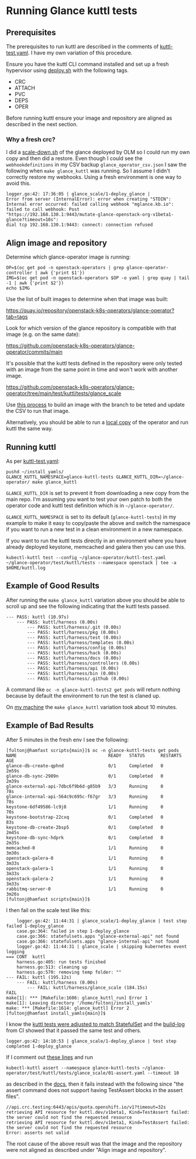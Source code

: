 # Running Glance kuttl tests

## Prerequisites

The prerequisites to run kuttl are described in the comments of
[kuttl-test.yaml](https://github.com/openstack-k8s-operators/glance-operator/blob/main/kuttl-test.yaml).
I have my own variation of this procedure.

Ensure you have the kuttl CLI command installed and set up a fresh
hypervisor using [deploy.sh](../scripts/deploy.sh) with the following
tags.

- CRC
- ATTACH
- PVC
- DEPS
- OPER

Before running kuttl ensure your image and repository are aligned as
described in the next section.

### Why a fresh crc?

I did a [scale-down.sh](scale-down.sh) of the glance deployed by
OLM so I could run my own copy and then did a restore. Even though
I could see the `webhookdefinitions` in my CSV backup
`glance_operator_csv.json` I saw the following when
`make glance_kuttl` was running. So I assume I didn't correctly
restore my webhooks. Using a fresh environment is one way to avoid
this.
```
logger.go:42: 17:36:05 | glance_scale/1-deploy_glance |
Error from server (InternalError): error when creating "STDIN":
Internal error occurred: failed calling webhook "mglance.kb.io":
failed to call webhook: Post
"https://192.168.130.1:9443/mutate-glance-openstack-org-v1beta1-glance?timeout=10s":
dial tcp 192.168.130.1:9443: connect: connection refused
```

## Align image and repository

Determine which glance-operator image is running:
```
OP=$(oc get pod -n openstack-operators | grep glance-operator-controller | awk {'print $1'})
IMG=$(oc get pod -n openstack-operators $OP -o yaml | grep quay | tail -1 | awk {'print $2'})
echo $IMG
```
Use the list of built images to determine when that image was built:

  https://quay.io/repository/openstack-k8s-operators/glance-operator?tab=tags

Look for which version of the glance repository is compatible with that
image (e.g. on the same date):

  https://github.com/openstack-k8s-operators/glance-operator/commits/main

It's possible that the kuttl tests defined in the repository
were only tested with an image from the same point in time and won't
work with another image.

  https://github.com/openstack-k8s-operators/glance-operator/tree/main/test/kuttl/tests/glance_scale

Use [this process](image.md) to build an image with the branch to be
teted and update the CSV to run that image.

Alternatively, you should be able to run a [local copy](local.md)
of the operator and run kuttl the same way.

## Running kuttl

As per
[kuttl-test.yaml](https://github.com/openstack-k8s-operators/glance-operator/blob/main/kuttl-test.yaml):

```
pushd ~/install_yamls/
GLANCE_KUTTL_NAMESPACE=glance-kuttl-tests GLANCE_KUTTL_DIR=~/glance-operator/ make glance_kuttl
```
`GLANCE_KUTTL_DIR` is set to prevent it from downloading a new copy
from the main repo. I'm assuming you want to test your own patch to
both the operator code and kuttl test definition which is in
`~/glance-operator/`.

`GLANCE_KUTTL_NAMESPACE` is set to its default (`glance-kuttl-tests`) 
in my example to make it easy to copy/paste the above and switch the
namespace if you want to run a new test in a clean environment in a
new namespace.

If you want to run the kuttl tests directly in an environment where
you have already deployed keystone, memcached and galera then you can
use this.
```
kubectl-kuttl test --config ~/glance-operator/kuttl-test.yaml ~/glance-operator/test/kuttl/tests --namespace openstack | tee -a $HOME/kuttl.log
```

## Example of Good Results

After running the `make glance_kuttl` variation above you should be
able to scroll up and see the following indicating that the kuttl
tests passed.

```
--- PASS: kuttl (10.97s)
    --- PASS: kuttl/harness (0.00s)
        --- PASS: kuttl/harness/.git (0.00s)
        --- PASS: kuttl/harness/pkg (0.00s)
        --- PASS: kuttl/harness/test (0.00s)
        --- PASS: kuttl/harness/templates (0.00s)
        --- PASS: kuttl/harness/config (0.00s)
        --- PASS: kuttl/harness/hack (0.00s)
        --- PASS: kuttl/harness/docs (0.00s)
        --- PASS: kuttl/harness/controllers (0.00s)
        --- PASS: kuttl/harness/api (0.00s)
        --- PASS: kuttl/harness/bin (0.00s)
        --- PASS: kuttl/harness/.github (0.00s)
```

A command like `oc -n glance-kuttl-tests2 get pods` will return
nothing because by default the environment to run the test is claned
up.

On [my machine](https://pcpartpicker.com/user/fultonj/saved/v9KLD3)
the `make glance_kuttl` variation took about 10 minutes.


## Example of Bad Results

After 5 minutes in the fresh env I see the following:
```
[fultonj@hamfast scripts{main}]$ oc -n glance-kuttl-tests get pods
NAME                                   READY   STATUS      RESTARTS   AGE
glance-db-create-qphnd                 0/1     Completed   0          2m59s
glance-db-sync-2989n                   0/1     Completed   0          2m39s
glance-external-api-7dbc6f9b6d-g85b9   3/3     Running     0          78s
glance-internal-api-564c9c695c-f67gr   3/3     Running     0          78s
keystone-6df49586-lc9j8                1/1     Running     0          70s
keystone-bootstrap-22cxq               0/1     Completed   0          83s
keystone-db-create-2bsp5               0/1     Completed   0          2m45s
keystone-db-sync-hdprk                 0/1     Completed   0          2m35s
memcached-0                            1/1     Running     0          3m30s
openstack-galera-0                     1/1     Running     0          3m33s
openstack-galera-1                     1/1     Running     0          3m33s
openstack-galera-2                     1/1     Running     0          3m33s
rabbitmq-server-0                      1/1     Running     0          3m26s
[fultonj@hamfast scripts{main}]$
```

I then fail on the scale test like this:

```
    logger.go:42: 11:44:31 | glance_scale/1-deploy_glance | test step failed 1-deploy_glance
    case.go:364: failed in step 1-deploy_glance
    case.go:366: statefulsets.apps "glance-external-api" not found
    case.go:366: statefulsets.apps "glance-internal-api" not found
    logger.go:42: 11:44:31 | glance_scale | skipping kubernetes event logging
=== CONT  kuttl
    harness.go:405: run tests finished
    harness.go:513: cleaning up
    harness.go:570: removing temp folder: ""
--- FAIL: kuttl (195.12s)
    --- FAIL: kuttl/harness (0.00s)
        --- FAIL: kuttl/harness/glance_scale (184.15s)
FAIL
make[1]: *** [Makefile:1606: glance_kuttl_run] Error 1
make[1]: Leaving directory '/home/fultonj/install_yamls'
make: *** [Makefile:1614: glance_kuttl] Error 2
[fultonj@hamfast install_yamls{main}]$
```
I know the
[kuttl tests were adjusted to match StatefulSet](https://github.com/openstack-k8s-operators/glance-operator/pull/352/commits/a5152b2205204a3d17dc48a69147741510970651)
and the
[build-log](https://gcsweb-ci.apps.ci.l2s4.p1.openshiftapps.com/gcs/origin-ci-test/pr-logs/pull/openstack-k8s-operators_glance-operator/352/pull-ci-openstack-k8s-operators-glance-operator-main-glance-operator-build-deploy-kuttl/1720072280718970880/artifacts/glance-operator-build-deploy-kuttl/openstack-k8s-operators-kuttl/build-log.txt)
from CI showed that it passed the same test and others.
```
logger.go:42: 14:10:53 | glance_scale/1-deploy_glance | test step completed 1-deploy_glance
```
If I comment out
[these lines](https://github.com/openstack-k8s-operators/glance-operator/blob/main/test/kuttl/tests/glance_scale/01-assert.yaml#L67-L144)
and run
```
kubectl-kuttl assert --namespace glance-kuttl-tests ~/glance-operator/test/kuttl/tests/glance_scale/01-assert.yaml --timeout 10
```
as described in the [docs](https://github.com/openstack-k8s-operators/docs/blob/main/kuttl_tests.md),
then it fails instead with the following since "the assert command
does not support having TestAssert blocks in the assert files".
```
//api.crc.testing:6443/apis/quota.openshift.io/v1?timeout=32s
retrieving API resource for kuttl.dev/v1beta1, Kind=TestAssert failed: the server could not find the requested resource
retrieving API resource for kuttl.dev/v1beta1, Kind=TestAssert failed: the server could not find the requested resource
Error: asserts not valid
```
The root cause of the above result was that the image and the
repository were not aligned as described under "Align image and
repository".



